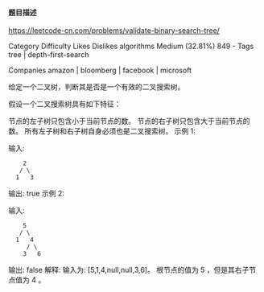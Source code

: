 #### 题目描述
https://leetcode-cn.com/problems/validate-binary-search-tree/


Category	Difficulty	Likes	Dislikes
algorithms	Medium (32.81%)	849	-
Tags
tree | depth-first-search

Companies
amazon | bloomberg | facebook | microsoft

给定一个二叉树，判断其是否是一个有效的二叉搜索树。

假设一个二叉搜索树具有如下特征：

节点的左子树只包含小于当前节点的数。
节点的右子树只包含大于当前节点的数。
所有左子树和右子树自身必须也是二叉搜索树。
示例 1:

输入:
```
    2
   / \
  1   3
```
输出: true
示例 2:

输入:
```
    5
   / \
  1   4
     / \
    3   6
```
输出: false
解释: 输入为: [5,1,4,null,null,3,6]。
     根节点的值为 5 ，但是其右子节点值为 4 。
